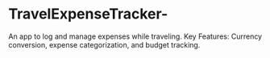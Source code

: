 # TravelExpenseTracker-
An app to log and manage expenses while traveling. Key Features: Currency conversion, expense categorization, and budget tracking.
